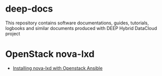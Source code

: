 # deep-docs
This repository contains software documentations, guides, tutorials, logbooks and similar documents produced with DEEP Hybrid DataCloud project

# OpenStack nova-lxd
* [Installing nova-lxd with Openstack Ansible](https://github.com/indigo-dc/deep-docs/blob/master/docs/nova-lxd-ansible.md)

